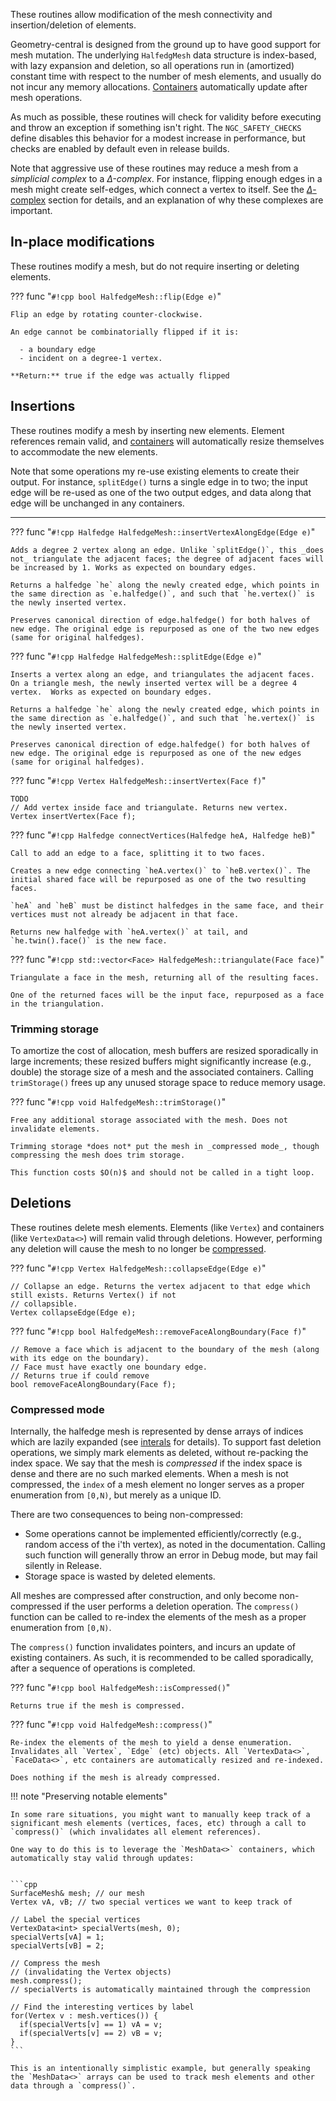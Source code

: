 These routines allow modification of the mesh connectivity and insertion/deletion of elements.

Geometry-central is designed from the ground up to have good support for mesh mutation. The underlying `HalfedgMesh` data structure is index-based, with lazy expansion and deletion, so all operations run in (amortized) constant time with respect to the number of mesh elements, and usually do not incur any memory allocations. [Containers](containers.md) automatically update after mesh operations.

As much as possible, these routines will check for validity before executing and throw an exception if something isn't right. The `NGC_SAFETY_CHECKS` define disables this behavior for a modest increase in performance, but checks are enabled by default even in release builds.

Note that aggressive use of these routines may reduce a mesh from a _simplicial complex_ to a _$\Delta$-complex_. For instance, flipping enough edges in a mesh might create self-edges, which connect a vertex to itself. See the [$\Delta$-complex](delta_complex.md) section for details, and an explanation of why these complexes are important.

## In-place modifications

These routines modify a mesh, but do not require inserting or deleting elements.

??? func "`#!cpp bool HalfedgeMesh::flip(Edge e)`"

    Flip an edge by rotating counter-clockwise. 

    An edge cannot be combinatorially flipped if it is:

      - a boundary edge
      - incident on a degree-1 vertex.

    **Return:** true if the edge was actually flipped 


## Insertions

These routines modify a mesh by inserting new elements. Element references remain valid, and [containers](containers.md) will automatically resize themselves to accommodate the new elements. 

Note that some operations my re-use existing elements to create their output. For instance, `splitEdge()` turns a single edge in to two; the input edge will be re-used as one of the two output edges, and data along that edge will be unchanged in any containers.

---

??? func "`#!cpp Halfedge HalfedgeMesh::insertVertexAlongEdge(Edge e)`"

    Adds a degree 2 vertex along an edge. Unlike `splitEdge()`, this _does not_ triangulate the adjacent faces; the degree of adjacent faces will be increased by 1. Works as expected on boundary edges.

    Returns a halfedge `he` along the newly created edge, which points in the same direction as `e.halfedge()`, and such that `he.vertex()` is the newly inserted vertex.

    Preserves canonical direction of edge.halfedge() for both halves of new edge. The original edge is repurposed as one of the two new edges (same for original halfedges).


??? func "`#!cpp Halfedge HalfedgeMesh::splitEdge(Edge e)`"

    Inserts a vertex along an edge, and triangulates the adjacent faces. On a triangle mesh, the newly inserted vertex will be a degree 4 vertex.  Works as expected on boundary edges.

    Returns a halfedge `he` along the newly created edge, which points in the same direction as `e.halfedge()`, and such that `he.vertex()` is the newly inserted vertex.

    Preserves canonical direction of edge.halfedge() for both halves of new edge. The original edge is repurposed as one of the new edges (same for original halfedges).
    

??? func "`#!cpp Vertex HalfedgeMesh::insertVertex(Face f)`"

    TODO
    // Add vertex inside face and triangulate. Returns new vertex.
    Vertex insertVertex(Face f);


??? func "`#!cpp Halfedge connectVertices(Halfedge heA, Halfedge heB)`"

    Call to add an edge to a face, splitting it to two faces.

    Creates a new edge connecting `heA.vertex()` to `heB.vertex()`. The initial shared face will be repurposed as one of the two resulting faces.
    
    `heA` and `heB` must be distinct halfedges in the same face, and their vertices must not already be adjacent in that face.

    Returns new halfedge with `heA.vertex()` at tail, and `he.twin().face()` is the new face.


??? func "`#!cpp std::vector<Face> HalfedgeMesh::triangulate(Face face)`"

    Triangulate a face in the mesh, returning all of the resulting faces.
    
    One of the returned faces will be the input face, repurposed as a face in the triangulation.


### Trimming storage
    
To amortize the cost of allocation, mesh buffers are resized sporadically in large increments; these resized buffers might significantly increase (e.g., double) the storage size of a mesh and the associated containers. Calling `trimStorage()` frees up any unused storage space to reduce memory usage. 

??? func "`#!cpp void HalfedgeMesh::trimStorage()`"

    Free any additional storage associated with the mesh. Does not invalidate elements.

    Trimming storage *does not* put the mesh in _compressed mode_, though compressing the mesh does trim storage.

    This function costs $O(n)$ and should not be called in a tight loop.


## Deletions

These routines delete mesh elements. Elements (like `Vertex`) and containers (like `VertexData<>`) will remain valid through deletions. However, performing any deletion will cause the mesh to no longer be [compressed](#compressed-mode).

??? func "`#!cpp Vertex HalfedgeMesh::collapseEdge(Edge e)`"

    // Collapse an edge. Returns the vertex adjacent to that edge which still exists. Returns Vertex() if not
    // collapsible.
    Vertex collapseEdge(Edge e);

??? func "`#!cpp bool HalfedgeMesh::removeFaceAlongBoundary(Face f)`"

    // Remove a face which is adjacent to the boundary of the mesh (along with its edge on the boundary).
    // Face must have exactly one boundary edge.
    // Returns true if could remove
    bool removeFaceAlongBoundary(Face f);


### Compressed mode

Internally, the halfedge mesh is represented by dense arrays of indices which are lazily expanded (see [interals](internals.md) for details). To support fast deletion operations, we simply mark elements as deleted, without re-packing the index space. We say that the mesh is _compressed_ if the index space is dense and there are no such marked elements. When a mesh is not compressed, the `index` of a mesh element no longer serves as a proper enumeration from `[0,N)`, but merely as a unique ID.

There are two consequences to being non-compressed:

  - Some operations cannot be implemented efficiently/correctly (e.g., random access of the i'th vertex), as noted in the documentation. Calling such function will generally throw an error in Debug mode, but may fail silently in Release.
  - Storage space is wasted by deleted elements.


All meshes are compressed after construction, and only become non-compressed if the user performs a deletion operation. The `compress()` function can be called to re-index the elements of the mesh as a proper enumeration from `[0,N)`.

The `compress()` function invalidates pointers, and incurs an update of existing containers. As such, it is recommended to be called sporadically, after a sequence of operations is completed.

??? func "`#!cpp bool HalfedgeMesh::isCompressed()`"

    Returns true if the mesh is compressed.

??? func "`#!cpp void HalfedgeMesh::compress()`"

    Re-index the elements of the mesh to yield a dense enumeration. Invalidates all `Vertex`, `Edge` (etc) objects. All `VertexData<>`, `FaceData<>`, etc containers are automatically resized and re-indexed.

    Does nothing if the mesh is already compressed.


!!! note "Preserving notable elements"

    In some rare situations, you might want to manually keep track of a significant mesh elements (vertices, faces, etc) through a call to `compress()` (which invalidates all element references).

    One way to do this is to leverage the `MeshData<>` containers, which automatically stay valid through updates:
    

    ```cpp
    SurfaceMesh& mesh; // our mesh
    Vertex vA, vB; // two special vertices we want to keep track of

    // Label the special vertices
    VertexData<int> specialVerts(mesh, 0);
    specialVerts[vA] = 1;
    specialVerts[vB] = 2;

    // Compress the mesh
    // (invalidating the Vertex objects)
    mesh.compress();   
    // specialVerts is automatically maintained through the compression

    // Find the interesting vertices by label
    for(Vertex v : mesh.vertices()) {
      if(specialVerts[v] == 1) vA = v;
      if(specialVerts[v] == 2) vB = v;
    }
    ```

    This is an intentionally simplistic example, but generally speaking the `MeshData<>` arrays can be used to track mesh elements and other data through a `compress()`.


